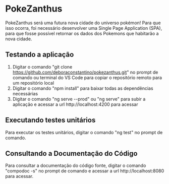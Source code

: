# PokeZanthus

PokeZanthus será uma futura nova cidade do universo pokémon! Para que isso ocorra, foi necessário desenvolver uma Single Page Application (SPA), para que fosse possível retornar os dados dos Pokemons que habitarão a nova cidade.

## Testando a aplicação

1. Digitar o comando "git clone https://github.com/deboraconstantino/pokezanthus.git" no prompt de comando ou terminal do VS Code para copiar o repositório remoto para um repositório local
2. Digitar o comando "npm install" para baixar todas as dependências necessárias
3. Digitar o comando "ng serve --prod" ou "ng serve" para subir a aplicação e acessar a url http://localhost:4200 para acessar

## Executando testes unitários

Para executar os testes unitários, digitar o comando "ng test" no prompt de comando.

## Consultando a Documentação do Código

Para consultar a documentação do código fonte, digitar o comando "compodoc -s" no prompt de comando e acessar a url http://localhost:8080 para acessar.
